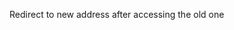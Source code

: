 Redirect to new address after accessing the old one

<script>
    window.location.href = "https://quantumict.github.io/FUDAN_GIANT";
</script>
```
